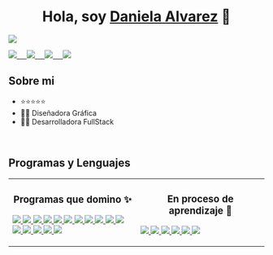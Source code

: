 <div align="center">
<h1 align="center">Hola, soy <a href="https://github.com/Danielaal3012/Danielaal3012/edit/main/README.md">Daniela Alvarez</a> 👋</h1>
</div>
<img src="https://i.imgur.com/lmxKT6C.png">
  <p>
     <a href="https://discord.com/channels/@danielaal3012" alt="Discord" tatget="_blank">
     <img src="https://img.shields.io/badge/Discord-%235865F2.svg?style=for-the-badge&logo=discord&logoColor=white">&nbsp;&nbsp;&nbsp;&nbsp;
     </a>
   <a href="https://www.linkedin.com/in/danielaal3012/" alt="Linkedin" tatget="_blank">
     <img src="https://img.shields.io/badge/linkedin-%230077B5.svg?style=for-the-badge&logo=linkedin&logoColor=white">&nbsp;&nbsp;&nbsp;&nbsp;
     </a>
    <a href="https://www.behance.net/danielaal301286/projects" alt="Behance" tatget="_blank">
     <img src="https://badgen.net/badge/Behance/danielaal301286">&nbsp;&nbsp;&nbsp;&nbsp;
      <a href="mailto:dcac3012@gmail.com?subject=Hello%20Ileri,%20From%20Github"><img src="https://img.shields.io/badge/gmail-%23D14836.svg?&style=for-the-badge&logo=gmail&logoColor=white" /></a>&nbsp;&nbsp;&nbsp;&nbsp;
</p>
  </p>



 
## Sobre mi

- ⭐⭐⭐⭐⭐
- 🧑‍🏫 Diseñadora Gráfica
- 🧑‍🏫 Desarrolladora FullStack
<br>

 ## Programas y Lenguajes
 
 <table>
  <tr>
  <td width="50%">
   <h3 align="center"> Programas que domino ✨ </h3>
   <div align="left">
    <p>
     <a href="" alt="Mysql" tatget="_blank">
     <img src="https://img.shields.io/badge/mysql-4479A1.svg?style=for-the-badge&logo=mysql&logoColor=white">
     </a>
      <a href="" alt="After Effects" tatget="_blank">
     <img src="https://img.shields.io/badge/Adobe%20After%20Effects-9999FF.svg?style=for-the-badge&logo=Adobe%20After%20Effects&logoColor=white">
     </a>
      <a href="" alt="Dremawaver" tatget="_blank">
     <img src="https://img.shields.io/badge/Adobe%20Dreamweaver-FF61F6.svg?style=for-the-badge&logo=Adobe%20Dreamweaver&logoColor=white">
     </a>
      <a href="" alt="Ilustrator"tatget="_blank">
     <img src="https://img.shields.io/badge/adobe%20illustrator-%23FF9A00.svg?style=for-the-badge&logo=adobe%20illustrator&logoColor=white">
     </a>
      <a href="" alt="Indesign" tatget="_blank">
     <img src="https://img.shields.io/badge/Adobe%20InDesign-49021F?style=for-the-badge&logo=adobeindesign&logoColor=white">
     </a>
      <a href="" alt="Photoshop" tatget="_blank">
     <img src="https://img.shields.io/badge/adobe%20photoshop-%2331A8FF.svg?style=for-the-badge&logo=adobe%20photoshop&logoColor=white">
     </a>
      <a href="" alt="PremierPro" tatget="_blank">
     <img src="https://img.shields.io/badge/Adobe%20Premiere%20Pro-9999FF.svg?style=for-the-badge&logo=Adobe%20Premiere%20Pro&logoColor=white">
     </a>
      <a href="" alt="Node" tatget="_blank">
     <img src="https://img.shields.io/badge/node.js-6DA55F?style=for-the-badge&logo=node.js&logoColor=white">
     </a>
        <a href="" alt="React" tatget="_blank">
     <img src="https://img.shields.io/badge/react-%2320232a.svg?style=for-the-badge&logo=react&logoColor=%2361DAFB">
     </a>
        <a href="" alt="VSCode" tatget="_blank">
     <img src="https://img.shields.io/badge/Visual%20Studio%20Code-0078d7.svg?style=for-the-badge&logo=visual-studio-code&logoColor=white">
     </a>
        <a href="" alt="Xcode" tatget="_blank">
     <img src="https://img.shields.io/badge/Xcode-007ACC?style=for-the-badge&logo=Xcode&logoColor=white">
     </a>
        <a href="" alt="CCS3" tatget="_blank">
     <img src="https://img.shields.io/badge/css3-%231572B6.svg?style=for-the-badge&logo=css3&logoColor=white">
     </a>
        <a href="" alt="HTML5" tatget="_blank">
     <img src="https://img.shields.io/badge/html5-%23E34F26.svg?style=for-the-badge&logo=html5&logoColor=white">
     </a>
        <a href="" alt="JavaScript" tatget="_blank">
     <img src="https://img.shields.io/badge/javascript-%23323330.svg?style=for-the-badge&logo=javascript&logoColor=%23F7DF1E">
     </a>
     <a href="" alt="Postman" tatget="_blank">
     <img src="https://img.shields.io/badge/Postman-FF6C37?style=for-the-badge&logo=postman&logoColor=white">
     </a>
      <a href="" alt="Prezi" tatget="_blank">
     <img src="https://img.shields.io/badge/Prezi-%23000000.svg?style=for-the-badge&logo=Prezi&logoColor=white">
     </a>
    </p>
   
    
   </div>
  </td>

   <td width="50%">
<h3 align="center">En proceso de aprendizaje 🌱 </h3>
<div align="left">
  
  <p>
     <a href="" alt="TailwnidCSS" tatget="_blank">
     <img src="https://img.shields.io/badge/tailwindcss-%2338B2AC.svg?style=for-the-badge&logo=tailwind-css&logoColor=white">
     </a>
   <a href="" alt="Figma" tatget="_blank">
     <img src="https://img.shields.io/badge/figma-%23F24E1E.svg?style=for-the-badge&logo=figma&logoColor=white">
     </a>
     <a href="" alt="Canva" tatget="_blank">
     <img src="https://img.shields.io/badge/Canva-%2300C4CC.svg?style=for-the-badge&logo=Canva&logoColor=white">
     </a>
     <a href="" alt="Angular" tatget="_blank">
     <img src="https://img.shields.io/badge/angular.js-%23E23237.svg?style=for-the-badge&logo=angularjs&logoColor=white">
     </a>
     <a href="" alt="Fluter" tatget="_blank">
     <img src="https://img.shields.io/badge/Flutter-%2302569B.svg?style=for-the-badge&logo=Flutter&logoColor=white">
     </a>
   <a href="" alt="GreenSock" tatget="_blank">
     <img src="https://img.shields.io/badge/green%20sock-88CE02?style=for-the-badge&logo=greensock&logoColor=white">
     </a>
  </p>
</div>
   </td>

   
 </tr>
 </table>



<!--
**Danielaal3012/Danielaal3012** is a ✨ _special_ ✨ repository because its `README.md` (this file) appears on your GitHub profile.

Here are some ideas to get you started:

- 🔭 I’m currently working on ...
- 🌱 I’m currently learning ...
- 👯 I’m looking to collaborate on ...
- 🤔 I’m looking for help with ...
- 💬 Ask me about ...
- 📫 How to reach me: ...
- 😄 Pronouns: ...
- ⚡ Fun fact: ...
-->

